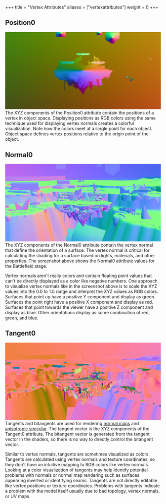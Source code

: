 +++
title = "Vertex Attributes"
aliases = ["vertexattributes"]
weight = 0
+++
## Position0
![position0](position0.png)
The XYZ components of the Position0 attribute contain the positions of a vertex in object space. Displaying positions as RGB colors using the same technique used for displaying vertex normals creates a colorful visualization. Note how the colors meet at a single point for each object. Object space defines vertex positions relative to the origin point of the object. 

## Normal0
![normal0](normal0.png)
The XYZ components of the Normal0 attribute contain the vertex normal that define the orientation of a surface. The vertex normal is critical for calculating the shading for a surface based on lights, materials, and other properties. The screenshot above shows the Normal0 attribute values for the Battlefield stage.

Vertex normals aren't really colors and contain floating point values that can't be directly displayed as a color like negative numbers. One approach to visualize vertex normals 
like in the screenshot above is to scale the XYZ values into the 0.0 to 1.0 range and interpret the XYZ values as RGB colors. Surfaces that point up have a positive Y component and display as green. Surfaces the point right have a positive X component and display as red. Surfaces that point towards the viewer have a positive Z component and display as blue. Other orientations display as some combination of red, green, and blue. 

## Tangent0
![tangent0](tangent0.png)
Tangents and bitangents are used for rendering [normal maps](/textures/nor/) and [anisotropic specular](/hair_materials/). The tangent vector is the XYZ components of the Tangent0 attribute. The bitangent vector is generated from the tangent vector in the shaders, so there is no way to directly control the bitangent vector. 

Similar to vertex normals, tangents are sometimes visualized as colors. Tangents are calculated using vertex normals and texture coordinates, so they don't have an intuitive mapping to RGB colors like vertex normals. Looking at a color visualization of tangents may help identify potential problems with normals or normal map rendering such as surfaces appearing inverted or identifying seams. Tangents are not directly editable like vertex positions or texture coordinates. Problems with tangents indicate a problem with the model itself usually due to bad topology, vertex normals, or UV maps. 